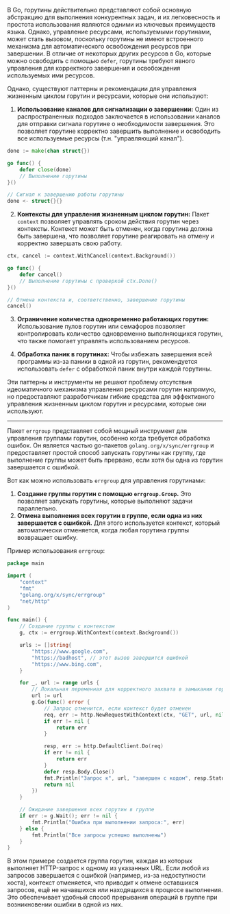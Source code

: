 В Go, горутины действительно представляют собой основную абстракцию для выполнения конкурентных задач, и их легковесность и простота использования являются одними из ключевых преимуществ языка. Однако, управление ресурсами, используемыми горутинами, может стать вызовом, поскольку горутины не имеют встроенного механизма для автоматического освобождения ресурсов при завершении. В отличие от некоторых других ресурсов в Go, которые можно освободить с помощью `defer`, горутины требуют явного управления для корректного завершения и освобождения используемых ими ресурсов.

Однако, существуют паттерны и рекомендации для управления жизненным циклом горутин и ресурсами, которые они используют:

1. **Использование каналов для сигнализации о завершении:** Один из распространенных подходов заключается в использовании каналов для отправки сигнала горутине о необходимости завершения. Это позволяет горутине корректно завершить выполнение и освободить все используемые ресурсы (т.н. "управляющий канал").

```go
done := make(chan struct{})

go func() {
    defer close(done)
    // Выполнение горутины
}()

// Сигнал к завершению работы горутины
done <- struct{}{}
```

2. **Контексты для управления жизненным циклом горутин:** Пакет `context` позволяет управлять сроком действия горутин через контексты. Контекст может быть отменен, когда горутина должна быть завершена, что позволяет горутине реагировать на отмену и корректно завершать свою работу.

```go
ctx, cancel := context.WithCancel(context.Background())

go func() {
    defer cancel()
    // Выполнение горутины с проверкой ctx.Done()
}()

// Отмена контекста и, соответственно, завершение горутины
cancel()
```

3. **Ограничение количества одновременно работающих горутин:** Использование пулов горутин или семафоров позволяет контролировать количество одновременно выполняющихся горутин, что также помогает управлять использованием ресурсов.

4. **Обработка паник в горутинах:** Чтобы избежать завершения всей программы из-за паники в одной из горутин, рекомендуется использовать `defer` с обработкой паник внутри каждой горутины.

Эти паттерны и инструменты не решают проблему отсутствия идеоматичного механизма управления ресурсами горутин напрямую, но предоставляют разработчикам гибкие средства для эффективного управления жизненным циклом горутин и ресурсами, которые они используют.

***

Пакет `errgroup` представляет собой мощный инструмент для управления группами горутин, особенно когда требуется обработка ошибок. Он является частью go-пакетов `golang.org/x/sync/errgroup` и предоставляет простой способ запускать горутины как группу, где выполнение группы может быть прервано, если хотя бы одна из горутин завершается с ошибкой.

Вот как можно использовать `errgroup` для управления горутинами:

1. **Создание группы горутин с помощью `errgroup.Group`.** Это позволяет запускать горутины, которые выполняют задачи параллельно.
2. **Отмена выполнения всех горутин в группе, если одна из них завершается с ошибкой.** Для этого используется контекст, который автоматически отменяется, когда любая горутина группы возвращает ошибку.

Пример использования `errgroup`:

```go
package main

import (
	"context"
	"fmt"
	"golang.org/x/sync/errgroup"
	"net/http"
)

func main() {
	// Создание группы с контекстом
	g, ctx := errgroup.WithContext(context.Background())

	urls := []string{
		"https://www.google.com",
		"https://badhost", // этот вызов завершится ошибкой
		"https://www.bing.com",
	}

	for _, url := range urls {
		// Локальная переменная для корректного захвата в замыкании горутины
		url := url
		g.Go(func() error {
			// Запрос отменится, если контекст будет отменен
			req, err := http.NewRequestWithContext(ctx, "GET", url, nil)
			if err != nil {
				return err
			}

			resp, err := http.DefaultClient.Do(req)
			if err != nil {
				return err
			}
			defer resp.Body.Close()
			fmt.Println("Запрос к", url, "завершен с кодом", resp.StatusCode)
			return nil
		})
	}

	// Ожидание завершения всех горутин в группе
	if err := g.Wait(); err != nil {
		fmt.Println("Ошибка при выполнении запроса:", err)
	} else {
		fmt.Println("Все запросы успешно выполнены")
	}
}
```

В этом примере создается группа горутин, каждая из которых выполняет HTTP-запрос к одному из указанных URL. Если любой из запросов завершается с ошибкой (например, из-за недоступности хоста), контекст отменяется, что приводит к отмене оставшихся запросов, ещё не начавшихся или находящихся в процессе выполнения. Это обеспечивает удобный способ прерывания операций в группе при возникновении ошибки в одной из них.
